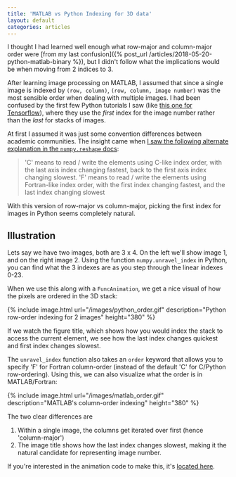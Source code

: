 ```yaml
---
title: 'MATLAB vs Python Indexing for 3D data'
layout: default
categories: articles
---
```


I thought I had learned well enough what row-major and column-major order were [from my last confusion]({% post_url /articles/2018-05-20-python-matlab-binary %}), but I didn't follow what the implications would be when moving from 2 indices to 3.

After learning image processing on MATLAB, I assumed that since a single image is indexed by `(row, column)`, `(row, column, image number)` was the most sensible order when dealing with multiple images.
I had been confused by the first few Python tutorials I saw (like [this one for Tensorflow](https://www.tensorflow.org/tutorials/keras/basic_classification)), where they use the *first* index for the image number rather than the *last* for stacks of images.

At first I assumed it was just some convention differences between academic communities.
The insight came when [I saw the following alternate explanation in the `numpy.reshape` docs](https://docs.scipy.org/doc/numpy/reference/generated/numpy.reshape.html):

> 'C' means to read / write the elements using C-like index order, with the last axis index changing fastest, back to the first axis index changing slowest. 
> 'F' means to read / write the elements using Fortran-like index order, with the first index changing fastest, and the last index changing slowest

With this version of row-major vs column-major, picking the first index for images in Python seems completely natural.

## Illustration

Lets say we have two images, both are 3 x 4.
On the left we'll show image 1, and on the right image 2.
Using the function `numpy.unravel_index` in Python, you can find what the 3 indexes are as you step through the linear indexes 0-23.

When we use this along with a `FuncAnimation`, we get a nice visual of how the pixels are ordered in the 3D stack:

{% include image.html url="/images/python_order.gif" description="Python row-order indexing for 2 images" height="380"  %}

If we watch the figure title, which shows how you would index the stack to access the current element, we see how the last index changes quickest and first index changes slowest.


The `unravel_index` function also takes an `order` keyword that allows you to specify 'F' for Fortran column-order (instead of the default 'C' for C/Python row-ordering).
Using this, we can also visualize what the order is in MATLAB/Fortran:

{% include image.html url="/images/matlab_order.gif" description="MATLAB's column-order indexing" height="380" %}

The two clear differences are 

1. Within a single image, the columns get iterated over first (hence 'column-major')
2. The image title shows how the last index changes slowest, making it the natural candidate for representing image number.

If you're interested in the animation code to make this, it's [located here](https://github.com/scottstanie/scottstanie.github.io/blob/master/scripts/index_order.py).
